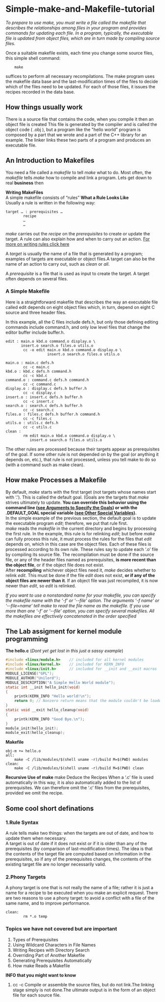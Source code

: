# Simple-make-and-Makefile-tutorial

*To prepare to use make, you must write a file called the makefile that describes the relationships among files in your program and provides commands for updating each file. In a program, typically, the executable file is updated from object files, which are in turn made by compiling source files.*

Once a suitable makefile exists, each time you change some source files, this simple shell command:
``` shell
    make
```

suffices to perform all necessary recompilations. The make program uses the makefile data base and the last-modification times of the files to decide which of the files need to be updated. For each of those files, it issues the recipes recorded in the data base. 

## How things usually work 
There is a source file that contains the code, when you compile it then an object file is created 
This file is generated by the compiler and is called the object code ( .obj ), but a program like the "hello world" program is composed by a part that we wrote and a part of the C++ library for an example. The linker links these two parts of a program and produces an executable file. 

## An Introduction to Makefiles
You need a file called a *makefile* to tell *make* what to do. Most often, the *makefile* tells *make* how to compile and link a program. 
Lets get down to real **business** then  

**Writing MakeFiles**  
A simple makefile consists of “rules” 
**What a Rule Looks Like**  
Usually a rule is written in the following way:
```
target … : prerequisites …
        recipe
        …
        …
```
*make* carries out the *recipe* on the *prerequisites* to create or update the target. A rule can also explain how and when to carry out an action. [For more on writing rules click here](https://www.gnu.org/software/make/manual/make.html#Rules)  

A *target* is usually the name of a file that is generated by a program; examples of targets are executable or object files.A target can also be the name of an action to carry out, such as *clean* or *all*.  

A *prerequisite* is a file that is used as input to create the target. A target often depends on several files.  

### A Simple Makefile
Here is a straightforward makefile that describes the way an executable file called edit depends on eight object files which, in turn, depend on eight C source and three header files.  

In this example, all the C files include defs.h, but only those defining editing commands include command.h, and only low level files that change the editor buffer include buffer.h. 
```
edit : main.o kbd.o command.o display.o \
       insert.o search.o files.o utils.o
        cc -o edit main.o kbd.o command.o display.o \
                   insert.o search.o files.o utils.o

main.o : main.c defs.h
        cc -c main.c
kbd.o : kbd.c defs.h command.h
        cc -c kbd.c
command.o : command.c defs.h command.h
        cc -c command.c
display.o : display.c defs.h buffer.h
        cc -c display.c
insert.o : insert.c defs.h buffer.h
        cc -c insert.c
search.o : search.c defs.h buffer.h
        cc -c search.c
files.o : files.c defs.h buffer.h command.h
        cc -c files.c
utils.o : utils.c defs.h
        cc -c utils.c
clean :
        rm edit main.o kbd.o command.o display.o \
           insert.o search.o files.o utils.o
```           

The other rules are processed because their targets appear as prerequisites of the goal. If some other rule is not depended on by the goal (or anything it depends on, etc.), that rule is not processed, unless you tell make to do so (with a command such as make clean). 
 
## How make Processes a Makefile
 
By default, *make* starts with the first target (not targets whose names start with ‘.’). This is called the default goal. (Goals are the targets that *make* strives ultimately to update. __You can override this behavior using the command line ([see Arguments to Specify the Goals](https://www.gnu.org/software/make/manual/make.html#Goals)) or with the .DEFAULT_GOAL special variable ([see Other Special Variables](https://www.gnu.org/software/make/manual/make.html#Special-Variables)).__  
In the simple example of the previous section, the default goal is to update the executable program *edit*; therefore, we put that rule first.  
*make* reads the *makefile* in the current directory and begins by processing the first rule. In the example, this rule is for relinking *edit*; but before *make* can fully process this rule, it must process the rules for the files that *edit* depends on, which in this case are the object files. Each of these files is processed according to its own rule. These rules say to update each ‘.o’ file by compiling its source file. The recompilation must be done if the source file, or any of the header files named as prerequisites, __is more recent than the object file__, or if the object file does not exist.   
After __recompiling__ whichever object files need it, *make* decides whether to relink *edit*. This must be done if the file *edit* does not exist, __or if any of the object files are newer than it__. If an object file was just recompiled, it is now newer than *edit*, so *edit* is relinked.  
 
 
*If you want to use a nonstandard name for your makefile, you can specify the makefile name with the ‘-f’ or ‘--file’ option. The arguments ‘-f name’ or ‘--file=name’ tell make to read the file name as the makefile. If you use more than one ‘-f’ or ‘--file’ option, you can specify several makefiles. All the makefiles are effectively concatenated in the order specified*
 
 
## The Lab assigment for kernel module programming

__The hello.c__ (*Dont yet get lost in this just a sassy example*)
```C
#include <linux/module.h>    // included for all kernel modules
#include <linux/kernel.h>    // included for KERN_INFO
#include <linux/init.h>      // included for __init and __exit macros
MODULE_LICENSE("GPL");
MODULE_AUTHOR("Unilord");
MODULE_DESCRIPTION("A Simple Hello World module");
static int __init hello_init(void)
{
    printk(KERN_INFO "Hello world!\n");
    return 0; // Non­zero return means that the module couldn't be loaded
}
static void __exit hello_cleanup(void)
{
    printk(KERN_INFO "Good Bye.\n");
}
module_init(hello_init);
module_exit(hello_cleanup);
```
__Makefile__
```
obj-m += hello.o
all:
	make -C /lib/modules/$(shell uname -r)/build M=$(PWD) modules
clean:
	make -C /lib/modules/$(shell uname -r)/build M=$(PWD) clean
```
__Recursive Use of make__
make Deduce the Recipes
When a ‘.c’ file is used automatically in this way, it is also automatically added to the list of prerequisites. We can therefore omit the ‘.c’ files from the prerequisites, provided we omit the recipe. 





## Some cool short definations 

###  1.Rule Syntax
A rule tells make two things: when the targets are out of date, and how to update them when necessary.  
A target is out of date if it does not exist or if it is older than any of the prerequisites (by comparison of last-modification times). The idea is that the contents of the target file are computed based on information in the prerequisites, so if any of the prerequisites changes, the contents of the existing target file are no longer necessarily valid.

### 2.Phony Targets

A phony target is one that is not really the name of a file; rather it is just a name for a recipe to be executed when you make an explicit request. There are two reasons to use a phony target: to avoid a conflict with a file of the same name, and to improve performance. 
```
clean:
        rm *.o temp
 ```

### Topics we have not covered but are important 
1. Types of Prerequisites
2. Using Wildcard Characters in File Names
3. Writing Recipes with Directory Search
4. Overriding Part of Another Makefile
5. Generating Prerequisites Automatically
6. How make Reads a Makefile

__INFO that you might want to know__  
1. cc -c  Compile or assemble the source files, but do not link.The linking stage simply is not done.The ultimate output is in the form of an object file for each source file.  
